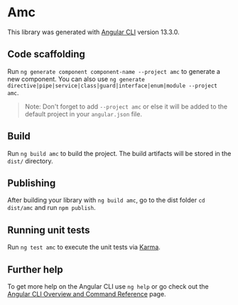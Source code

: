 # Amc

This library was generated with [Angular CLI](https://github.com/angular/angular-cli) version 13.3.0.

## Code scaffolding

Run `ng generate component component-name --project amc` to generate a new component. You can also use `ng generate directive|pipe|service|class|guard|interface|enum|module --project amc`.
> Note: Don't forget to add `--project amc` or else it will be added to the default project in your `angular.json` file. 

## Build

Run `ng build amc` to build the project. The build artifacts will be stored in the `dist/` directory.

## Publishing

After building your library with `ng build amc`, go to the dist folder `cd dist/amc` and run `npm publish`.

## Running unit tests

Run `ng test amc` to execute the unit tests via [Karma](https://karma-runner.github.io).

## Further help

To get more help on the Angular CLI use `ng help` or go check out the [Angular CLI Overview and Command Reference](https://angular.io/cli) page.
